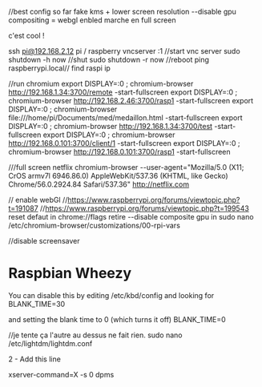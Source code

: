//best config so far 
fake kms + lower screen resolution
--disable gpu compositing = webgl enbled
marche en full screen 

c'est cool ! 



ssh pi@192.168.2.12
pi / raspberry
vncserver :1 //start vnc server
sudo shutdown -h now //shut
sudo shutdown -r now //reboot
ping raspberrypi.local// find raspi ip 

//run chromium
export DISPLAY=:0 ; chromium-browser http://192.168.1.34:3700/remote -start-fullscreen
export DISPLAY=:0 ; chromium-browser http://192.168.2.46:3700/rasp1 -start-fullscreen
export DISPLAY=:0 ; chromium-browser file:///home/pi/Documents/med/medaillon.html -start-fullscreen
export DISPLAY=:0 ; chromium-browser http://192.168.1.34:3700/test -start-fullscreen
export DISPLAY=:0 ; chromium-browser http://192.168.0.101:3700/client/1 -start-fullscreen
export DISPLAY=:0 ; chromium-browser http://192.168.0.101:3700/rasp1 -start-fullscreen

///full screen netflix
chromium-browser --user-agent="Mozilla/5.0 (X11; CrOS armv7l 6946.86.0) AppleWebKit/537.36 (KHTML, like Gecko) Chrome/56.0.2924.84 Safari/537.36" http://netflix.com 


// enable webGl
//https://www.raspberrypi.org/forums/viewtopic.php?t=191087
//https://www.raspberrypi.org/forums/viewtopic.php?t=199543
reset defaut in chrome://flags
retire --disable composite gpu in 
sudo nano /etc/chromium-browser/customizations/00-rpi-vars

//disable screensaver
# Raspbian Wheezy
You can disable this by editing /etc/kbd/config and looking for 
BLANK_TIME=30

and setting the blank time to 0 (which turns it off)
BLANK_TIME=0

//je tente ça l'autre au dessus ne fait rien.
sudo nano /etc/lightdm/lightdm.conf

2 - Add this line

xserver-command=X -s 0 dpms

